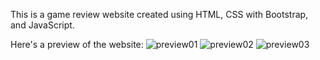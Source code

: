 This is a game review website created using HTML, CSS with Bootstrap, and JavaScript.

Here's a preview of the website:
![preview01](https://github.com/user-attachments/assets/5bbed3e5-54dc-408b-ba9f-2ba9f3ef6097)
![preview02](https://github.com/user-attachments/assets/4b7f1a8a-11d2-4a78-aa44-11812da7dd88)
![preview03](https://github.com/user-attachments/assets/4bca6f4e-43a5-4d12-a17b-de49ae2be78f)
